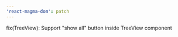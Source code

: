 ```yaml
---
'react-magma-dom': patch
---
```


fix(TreeView): Support "show all" button inside TreeView component

